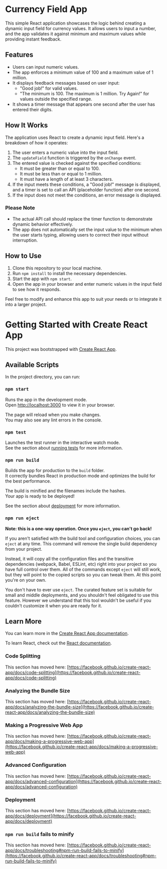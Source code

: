 
# Currency Field App

This simple React application showcases the logic behind creating a dynamic input field for currency values. It allows users to input a number, and the app validates it against minimum and maximum values while providing instant feedback.

## Features

- Users can input numeric values.
- The app enforces a minimum value of 100 and a maximum value of 1 million.
- It displays feedback messages based on user input:
  - "Good job!" for valid values.
  - "The minimum is 100. The maximum is 1 million. Try Again!" for values outside the specified range.
- It shows a timer message that appears one second after the user has entered their digits.

## How It Works

The application uses React to create a dynamic input field. Here's a breakdown of how it operates:

1. The user enters a numeric value into the input field.
2. The `updateField` function is triggered by the `onChange` event.
3. The entered value is checked against the specified conditions:
   - It must be greater than or equal to 100.
   - It must be less than or equal to 1 million.
   - It must have a length of at least 3 characters.
4. If the input meets these conditions, a "Good job!" message is displayed, and a timer is set to call an API (placeholder function) after one second.
5. If the input does not meet the conditions, an error message is displayed.

### Please Note

- The actual API call should replace the timer function to demonstrate dynamic behavior effectively.
- The app does not automatically set the input value to the minimum when the user starts typing, allowing users to correct their input without interruption.

## How to Use

1. Clone this repository to your local machine.
2. Run `npm install` to install the necessary dependencies.
3. Start the app with `npm start`.
4. Open the app in your browser and enter numeric values in the input field to see how it responds.

Feel free to modify and enhance this app to suit your needs or to integrate it into a larger project.

# Getting Started with Create React App

This project was bootstrapped with [Create React App](https://github.com/facebook/create-react-app).

## Available Scripts

In the project directory, you can run:

### `npm start`

Runs the app in the development mode.\
Open [http://localhost:3000](http://localhost:3000) to view it in your browser.

The page will reload when you make changes.\
You may also see any lint errors in the console.

### `npm test`

Launches the test runner in the interactive watch mode.\
See the section about [running tests](https://facebook.github.io/create-react-app/docs/running-tests) for more information.

### `npm run build`

Builds the app for production to the `build` folder.\
It correctly bundles React in production mode and optimizes the build for the best performance.

The build is minified and the filenames include the hashes.\
Your app is ready to be deployed!

See the section about [deployment](https://facebook.github.io/create-react-app/docs/deployment) for more information.

### `npm run eject`

**Note: this is a one-way operation. Once you `eject`, you can't go back!**

If you aren't satisfied with the build tool and configuration choices, you can `eject` at any time. This command will remove the single build dependency from your project.

Instead, it will copy all the configuration files and the transitive dependencies (webpack, Babel, ESLint, etc) right into your project so you have full control over them. All of the commands except `eject` will still work, but they will point to the copied scripts so you can tweak them. At this point you're on your own.

You don't have to ever use `eject`. The curated feature set is suitable for small and middle deployments, and you shouldn't feel obligated to use this feature. However we understand that this tool wouldn't be useful if you couldn't customize it when you are ready for it.

## Learn More

You can learn more in the [Create React App documentation](https://facebook.github.io/create-react-app/docs/getting-started).

To learn React, check out the [React documentation](https://reactjs.org/).

### Code Splitting

This section has moved here: [https://facebook.github.io/create-react-app/docs/code-splitting](https://facebook.github.io/create-react-app/docs/code-splitting)

### Analyzing the Bundle Size

This section has moved here: [https://facebook.github.io/create-react-app/docs/analyzing-the-bundle-size](https://facebook.github.io/create-react-app/docs/analyzing-the-bundle-size)

### Making a Progressive Web App

This section has moved here: [https://facebook.github.io/create-react-app/docs/making-a-progressive-web-app](https://facebook.github.io/create-react-app/docs/making-a-progressive-web-app)

### Advanced Configuration

This section has moved here: [https://facebook.github.io/create-react-app/docs/advanced-configuration](https://facebook.github.io/create-react-app/docs/advanced-configuration)

### Deployment

This section has moved here: [https://facebook.github.io/create-react-app/docs/deployment](https://facebook.github.io/create-react-app/docs/deployment)

### `npm run build` fails to minify

This section has moved here: [https://facebook.github.io/create-react-app/docs/troubleshooting#npm-run-build-fails-to-minify](https://facebook.github.io/create-react-app/docs/troubleshooting#npm-run-build-fails-to-minify)
